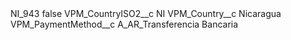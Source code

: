 <?xml version="1.0" encoding="UTF-8"?>
<CustomMetadata xmlns="http://soap.sforce.com/2006/04/metadata" xmlns:xsi="http://www.w3.org/2001/XMLSchema-instance" xmlns:xsd="http://www.w3.org/2001/XMLSchema">
    <label>NI_943</label>
    <protected>false</protected>
    <values>
        <field>VPM_CountryISO2__c</field>
        <value xsi:type="xsd:string">NI</value>
    </values>
    <values>
        <field>VPM_Country__c</field>
        <value xsi:type="xsd:string">Nicaragua</value>
    </values>
    <values>
        <field>VPM_PaymentMethod__c</field>
        <value xsi:type="xsd:string">A_AR_Transferencia Bancaria</value>
    </values>
</CustomMetadata>
